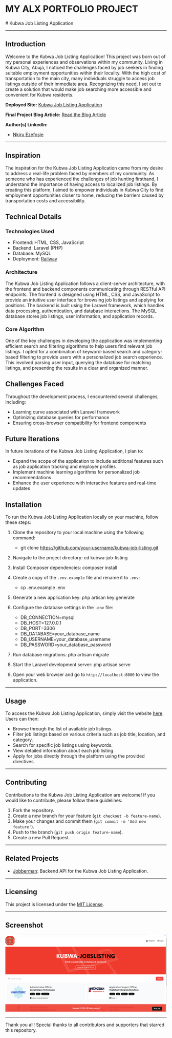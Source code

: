 <h1>MY ALX PORTFOLIO PROJECT</h1>
# Kubwa Job Listing Application

---

## Introduction

Welcome to the Kubwa Job Listing Application! This project was born out of my personal experiences and observations within my community. Living in Kubwa City, Abuja, I noticed the challenges faced by job seekers in finding suitable employment opportunities within their locality. With the high cost of transportation to the main city, many individuals struggle to access job listings outside of their immediate area. Recognizing this need, I set out to create a solution that would make job searching more accessible and convenient for Kubwa residents.

**Deployed Site:** [Kubwa Job Listing Application](https://kubwa-joblistings-production.up.railway.app/)

**Final Project Blog Article:** [Read the Blog Article](https://www.example.com/blog)

**Author(s) LinkedIn:**
- [Nkiru Ezefosie](https://www.linkedin.com/in/nkiru-ezefosie-561809117)

---
## Inspiration

The inspiration for the Kubwa Job Listing Application came from my desire to address a real-life problem faced by members of my community. As someone who has experienced the challenges of job hunting firsthand, I understand the importance of having access to localized job listings. By creating this platform, I aimed to empower individuals in Kubwa City to find employment opportunities closer to home, reducing the barriers caused by transportation costs and accessibility.

## Technical Details

### Technologies Used

- Frontend: HTML, CSS, JavaScript
- Backend: Laravel (PHP)
- Database: MySQL
- Deployment: [Railway](https://railway.app/)

### Architecture

The Kubwa Job Listing Application follows a client-server architecture, with the frontend and backend components communicating through RESTful API endpoints. The frontend is designed using HTML, CSS, and JavaScript to provide an intuitive user interface for browsing job listings and applying for positions. The backend is built using the Laravel framework, which handles data processing, authentication, and database interactions. The MySQL database stores job listings, user information, and application records.

### Core Algorithm

One of the key challenges in developing the application was implementing efficient search and filtering algorithms to help users find relevant job listings. I opted for a combination of keyword-based search and category-based filtering to provide users with a personalized job search experience. This involved parsing user input, querying the database for matching listings, and presenting the results in a clear and organized manner.

## Challenges Faced

Throughout the development process, I encountered several challenges, including:

- Learning curve associated with Laravel framework
- Optimizing database queries for performance
- Ensuring cross-browser compatibility for frontend components

## Future Iterations

In future iterations of the Kubwa Job Listing Application, I plan to:

- Expand the scope of the application to include additional features such as job application tracking and employer profiles
- Implement machine learning algorithms for personalized job recommendations
- Enhance the user experience with interactive features and real-time updates

## Installation

To run the Kubwa Job Listing Application locally on your machine, follow these steps:

1. Clone the repository to your local machine using the following command:
   - git clone https://github.com/your-username/kubwa-job-listing.git
2. Navigate to the project directory:
   cd kubwa-job-listing
3. Install Composer dependencies:
   composer install
4. Create a copy of the `.env.example` file and rename it to `.env`:
   - cp .env.example .env
5. Generate a new application key:
   php artisan key:generate
6. Configure the database settings in the `.env` file:
   - DB_CONNECTION=mysql
   - DB_HOST=127.0.0.1
   - DB_PORT=3306
   - DB_DATABASE=your_database_name
   - DB_USERNAME=your_database_username
   - DB_PASSWORD=your_database_password
7. Run database migrations:
   php artisan migrate 
8. Start the Laravel development server:
   php artisan serve
   
9. Open your web browser and go to `http://localhost:8000` to view the application.

---

## Usage

To access the Kubwa Job Listing Application, simply visit the website [here](https://kubwa-joblistings-production.up.railway.app/). Users can then:

- Browse through the list of available job listings.
- Filter job listings based on various criteria such as job title, location, and category.
- Search for specific job listings using keywords.
- View detailed information about each job listing.
- Apply for jobs directly through the platform using the provided directives.

---

## Contributing

Contributions to the Kubwa Job Listing Application are welcome! If you would like to contribute, please follow these guidelines:

1. Fork the repository.
2. Create a new branch for your feature (`git checkout -b feature-name`).
3. Make your changes and commit them (`git commit -m 'Add new feature'`).
4. Push to the branch (`git push origin feature-name`).
5. Create a new Pull Request.

---

## Related Projects

- [Jobberman](https://www.jobberman.com): Backend API for the Kubwa Job Listing Application.

---

## Licensing

This project is licensed under the [MIT License](https://opensource.org/licenses/MIT).

---

## Screenshot

![Kubwa Job Listing Application](home.png)

---

Thank you all!
Special thanks to all contributors and supporters that starred this repository.





   






